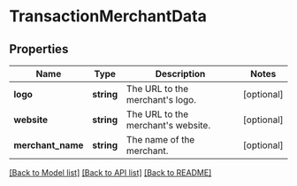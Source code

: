 # TransactionMerchantData

## Properties
Name | Type | Description | Notes
------------ | ------------- | ------------- | -------------
**logo** | **string** | The URL to the merchant&#x27;s logo. | [optional] 
**website** | **string** | The URL to the merchant&#x27;s website. | [optional] 
**merchant_name** | **string** | The name of the merchant. | [optional] 

[[Back to Model list]](../../README.md#documentation-for-models) [[Back to API list]](../../README.md#documentation-for-api-endpoints) [[Back to README]](../../README.md)

